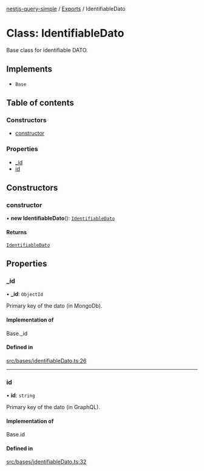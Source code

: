 [nestjs-query-simple](../README.md) / [Exports](../modules.md) / IdentifiableDato

# Class: IdentifiableDato

Base class for identifiable DATO.

## Implements

- `Base`

## Table of contents

### Constructors

- [constructor](IdentifiableDato.md#constructor)

### Properties

- [\_id](IdentifiableDato.md#_id)
- [id](IdentifiableDato.md#id)

## Constructors

### constructor

• **new IdentifiableDato**(): [`IdentifiableDato`](IdentifiableDato.md)

#### Returns

[`IdentifiableDato`](IdentifiableDato.md)

## Properties

### \_id

• **\_id**: `ObjectId`

Primary key of the dato (in MongoDb).

#### Implementation of

Base.\_id

#### Defined in

[src/bases/identifiableDato.ts:26](https://github.com/choresh/nestjs-query-simple/blob/5137169/packages/nestjs-query-simple/src/bases/identifiableDato.ts#L26)

___

### id

• **id**: `string`

Primary key of the dato (in GraphQL).

#### Implementation of

Base.id

#### Defined in

[src/bases/identifiableDato.ts:32](https://github.com/choresh/nestjs-query-simple/blob/5137169/packages/nestjs-query-simple/src/bases/identifiableDato.ts#L32)
